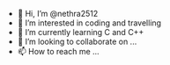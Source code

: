 - 👋 Hi, I’m @nethra2512
- 👀 I’m interested in coding and travelling
- 🌱 I’m currently learning C and C++
- 💞️ I’m looking to collaborate on ...
- 📫 How to reach me ...

<!---
nethra2512/nethra2512 is a ✨ special ✨ repository because its `README.md` (this file) appears on your GitHub profile.
You can click the Preview link to take a look at your changes.
--->
